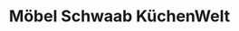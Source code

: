 ---
title: "Möbel Schwaab KüchenWelt"
url: /ingelheim-am-rhein/moebel-schwaab-kuechenwelt/
shop: Möbel
---
